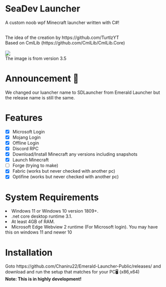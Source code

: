 # SeaDev Launcher
A custom noob wpf Minecraft launcher written with C#!

<br>
The idea of the creation by https://github.com/TurtlzYT
<br>
Based on CmlLib (https://github.com/CmlLib/CmlLib.Core)
<br>
<br>
<img src="https://user-images.githubusercontent.com/82730163/154849329-22242e68-29c7-4068-b7c1-0e9a843919a2.png" />
<br>
The image is from version 3.5

# Announcement 📢
We changed our luancher name to SDLauncher from Emerald Launcher but the release name is still the same.


# Features
- [x] Microsoft Login
- [x] Mojang Login
- [x] Offline Login
- [x] Discord RPC
- [x] Download/Install Minecraft any versions including snapshots
- [x] Launch Minecraft
- [ ] Forge (trying to make)
- [x] Fabric (works but never checked with another pc)
- [x] Optifine (works but never checked with another pc)
# System Requirements
<li>Windows 11 or Windows 10 version 1809+.</li>
<li>.net core desktop runtime 3.1.</li>
<li>At least 4GB of RAM.</li>
<li>Microsoft Edge Webview 2 runtime (For Microsoft login). You may have this on windows 11 and newer 10</li>
<h1>Installation </h1>
Goto https://github.com/Chaniru22/Emerald-Launcher-Public/releases/ and download and run the setup that matches for your PC🖥 (x86,x64)
<br>
<b>Note: This is in highly development!</b>
